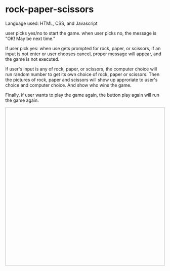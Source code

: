# rock-paper-scissors

Language used: HTML, CSS, and Javascript

user picks yes/no to start the game.
when user picks no, the message is "OK! May be next time."

If user pick yes:
when use gets prompted for rock, paper, or scissors, if an input is not enter or user chooses cancel, proper message will appear, and the game is not executed.

If user's input is any of rock, paper, or scissors, the computer choice will run random number to get its own choice of rock, paper or scissors.
Then the pictures of rock, paper and scissors will show up approriate to user's choice and computer choice.
And show who wins the game.

Finally, if user wants to play the game again, the button play again will run the game again.

<img width = 800px, height = 500px src = " ">
